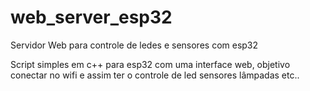 # web_server_esp32
Servidor Web para controle de ledes e sensores com esp32

Script simples em c++ para esp32 com uma interface web, objetivo conectar no wifi e assim ter o controle de led sensores lâmpadas etc..
